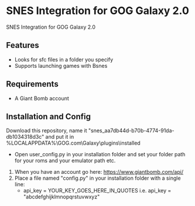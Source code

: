 # SNES Integration for GOG Galaxy 2.0
SNES Integration for GOG Galaxy 2.0

## Features
* Looks for sfc files in a folder you specify
* Supports launching games with Bsnes

## Requirements
* A Giant Bomb account

## Installation and Config

Download this repository, name it "snes_aa7db44d-b70b-4774-91da-db1034318d3c" and put it in %LOCALAPPDATA%\GOG.com\Galaxy\plugins\installed

* Open user_config.py in your installation folder and set your folder path for your roms and your emulator path etc.

1. When you have an account go here: https://www.giantbomb.com/api/
2. Place a file named "config.py" in your installation folder with a single line:
    * api_key = YOUR_KEY_GOES_HERE_IN_QUOTES i.e. api_key = "abcdefghijklmnopqrstuvwxyz"